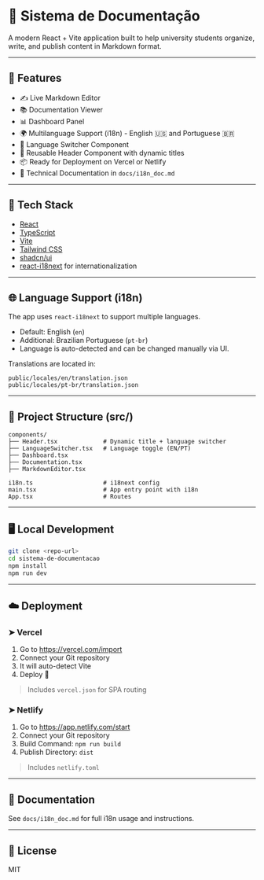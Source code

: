 # 🚀 Sistema de Documentação

A modern React + Vite application built to help university students organize, write, and publish content in Markdown format.

---

## 🌟 Features

- ✍️ Live Markdown Editor
- 📚 Documentation Viewer
- 📊 Dashboard Panel
- 🌍 Multilanguage Support (i18n) - English 🇺🇸 and Portuguese 🇧🇷
- 🔄 Language Switcher Component
- 🧱 Reusable Header Component with dynamic titles
- 📦 Ready for Deployment on Vercel or Netlify
- 🧾 Technical Documentation in `docs/i18n_doc.md`

---

## 🧪 Tech Stack

- [React](https://react.dev/)
- [TypeScript](https://www.typescriptlang.org/)
- [Vite](https://vitejs.dev/)
- [Tailwind CSS](https://tailwindcss.com/)
- [shadcn/ui](https://ui.shadcn.com/)
- [react-i18next](https://react.i18next.com/) for internationalization

---

## 🌐 Language Support (i18n)

The app uses `react-i18next` to support multiple languages.

- Default: English (`en`)
- Additional: Brazilian Portuguese (`pt-br`)
- Language is auto-detected and can be changed manually via UI.

Translations are located in:

```
public/locales/en/translation.json
public/locales/pt-br/translation.json
```

---

## 🧭 Project Structure (src/)

```
components/
├── Header.tsx             # Dynamic title + language switcher
├── LanguageSwitcher.tsx   # Language toggle (EN/PT)
├── Dashboard.tsx
├── Documentation.tsx
├── MarkdownEditor.tsx

i18n.ts                    # i18next config
main.tsx                   # App entry point with i18n
App.tsx                    # Routes
```

---

## 🖥️ Local Development

```bash
git clone <repo-url>
cd sistema-de-documentacao
npm install
npm run dev
```

---

## ☁️ Deployment

### ➤ Vercel

1. Go to https://vercel.com/import
2. Connect your Git repository
3. It will auto-detect Vite
4. Deploy 🎉

> Includes `vercel.json` for SPA routing

### ➤ Netlify

1. Go to https://app.netlify.com/start
2. Connect your Git repository
3. Build Command: `npm run build`
4. Publish Directory: `dist`

> Includes `netlify.toml`

---

## 📄 Documentation

See `docs/i18n_doc.md` for full i18n usage and instructions.

---

## 📜 License

MIT